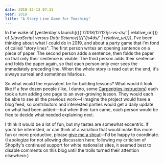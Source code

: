```yaml
---
date: 2018-12-13 07:31
year: 2018
title: "A Story Line Game for Teaching"
---
```


In the wake of [yesterday's launch]({{'/2018/12/12/js-vs-ds/' | relative_url}})
of *[JavaScript versus Data Science]({{'/js4ds/' | relative_url}})*,
I've been thinking about what I could do in 2019,
and about a party game that I'm fond of called "story lines".
The first person writes an opening sentence on a piece of paper.
The second person adds a sentence,
then folds the paper so that only their sentence is visible.
The third person adds their sentence and folds the paper again,
so that each person only ever sees the immediately preceding line.
When the whole story is read out at the end,
it's always surreal and sometimes hilarious.

So what would the equivalent be for building lessons?
What would it look like if a few dozen people
(like, I dunno, some [Carpentries instructors](https://carpentries.org/instructors/))
each took a turn adding one page to an ever-growing lesson.
They would each be able to see all the previous work—I imagine
the project would have a blog feed,
so contributors and interested parties would get a daily update on what had been added—but
when their turn came,
each person would be free to decide what needed explaining next.

I think it would be a lot of fun,
but my tastes are somewhat eccentric.
If you'd be interested,
or can think of a variation that would make this more fun or more productive,
please [give me a shout](mailto:{{site.author.email}})—I'd be happy to coordinate.
(I apologize for not allowing discussion here:
following my criticism of Shopify's continued support for white nationalist sites,
it seemed best to disable comments on this blog until the trolls turned their attention elsewhere.)
